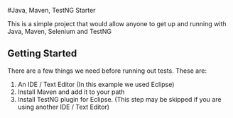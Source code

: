 #Java, Maven, TestNG Starter

This is a simple project that would allow anyone to get up and running with Java, Maven, Selenium and TestNG


## Getting Started
There are a few things we need before running out tests. These are:

1. An IDE / Text Editor (In this example we used Eclipse)
2. Install Maven and add it to your path
3. Install TestNG plugin for Eclipse. (This step may be skipped if you are using another IDE / Text Editor)
